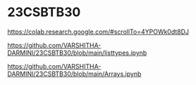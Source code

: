 # 23CSBTB30
https://colab.research.google.com/#scrollTo=4YPOWk0dt8DJ

https://github.com/VARSHITHA-DARMINI/23CSBTB30/blob/main/listtypes.ipynb

https://github.com/VARSHITHA-DARMINI/23CSBTB30/blob/main/Arrays.ipynb

